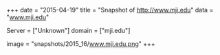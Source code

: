 
+++
date = "2015-04-19"
title = "Snapshot of http://www.mji.edu"
data = "www.mji.edu"

Server = ["Unknown"]
domain = ["mji.edu"]

  image = "snapshots/2015_16/www.mji.edu.png"
+++
#
